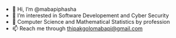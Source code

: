 - 👋 Hi, I’m @mabapiphasha
- 👀 I’m interested in Software Developement and Cyber Security
- 🌱  Computer Science and Mathematical Statistics by profession
- 📫 Reach me through thipakgolomabapi@gmail.com

<!---
mabapiphasha/mabapiphasha is a ✨ special ✨ repository because its `README.md` (this file) appears on your GitHub profile.
You can click the Preview link to take a look at your changes.
--->
